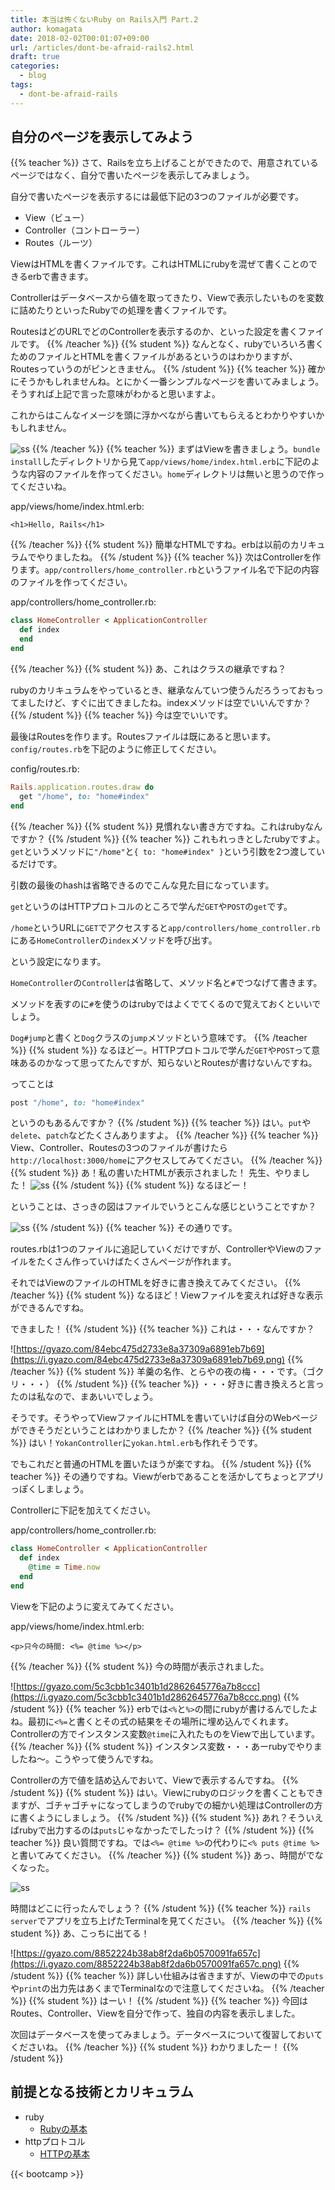 ```yaml
---
title: 本当は怖くないRuby on Rails入門 Part.2
author: komagata
date: 2018-02-02T00:01:07+09:00
url: /articles/dont-be-afraid-rails2.html
draft: true
categories:
  - blog
tags:
  - dont-be-afraid-rails
---
```

## 自分のページを表示してみよう
{{% teacher %}}
さて、Railsを立ち上げることができたので、用意されているページではなく、自分で書いたページを表示してみましょう。

自分で書いたページを表示するには最低下記の3つのファイルが必要です。

- View（ビュー）
- Controller（コントローラー）
- Routes（ルーツ）

ViewはHTMLを書くファイルです。これはHTMLにrubyを混ぜて書くことのできるerbで書きます。

Controllerはデータベースから値を取ってきたり、Viewで表示したいものを変数に詰めたりといったRubyでの処理を書くファイルです。

RoutesはどのURLでどのControllerを表示するのか、といった設定を書くファイルです。
{{% /teacher %}}
{{% student %}}
なんとなく、rubyでいろいろ書くためのファイルとHTMLを書くファイルがあるというのはわかりますが、Routesっていうのがピンときません。
{{% /student %}}
{{% teacher %}}
確かにそうかもしれませんね。とにかく一番シンプルなページを書いてみましょう。そうすれば上記で言った意味がわかると思いますよ。

これからはこんなイメージを頭に浮かべながら書いてもらえるとわかりやすいかもしれません。

![ss](https://i.gyazo.com/015f468a9ac456c3537bfe04a147c2a4.png)
{{% /teacher %}}
{{% teacher %}}
まずはViewを書きましょう。`bundle install`したディレクトリから見て`app/views/home/index.html.erb`に下記のような内容のファイルを作ってください。`home`ディレクトリは無いと思うので作ってくださいね。

app/views/home/index.html.erb:

```erb
<h1>Hello, Rails</h1>
```
{{% /teacher %}}
{{% student %}}
簡単なHTMLですね。erbは以前のカリキュラムでやりましたね。
{{% /student %}}
{{% teacher %}}
次はControllerを作ります。`app/controllers/home_controller.rb`というファイル名で下記の内容のファイルを作ってください。

app/controllers/home_controller.rb:

```ruby
class HomeController < ApplicationController
  def index                    
  end
end
```
{{% /teacher %}}
{{% student %}}
あ、これはクラスの継承ですね？

rubyのカリキュラムをやっているとき、継承なんていつ使うんだろうっておもってましたけど、すぐに出てきましたね。indexメソッドは空でいいんですか？
{{% /student %}}
{{% teacher %}}
今は空でいいです。

最後はRoutesを作ります。Routesファイルは既にあると思います。`config/routes.rb`を下記のように修正してください。

config/routes.rb:

```ruby
Rails.application.routes.draw do
  get "/home", to: "home#index"
end
```
{{% /teacher %}}
{{% student %}}
見慣れない書き方ですね。これはrubyなんですか？
{{% /student %}}
{{% teacher %}}
これもれっきとしたrubyですよ。`get`というメソッドに`"/home"`と`{ to: "home#index" }`という引数を2つ渡しているだけです。

引数の最後のhashは省略できるのでこんな見た目になっています。

`get`というのはHTTPプロトコルのところで学んだ`GET`や`POST`の`get`です。

`/home`というURLに`GET`でアクセスすると`app/controllers/home_controller.rb`にある`HomeController`の`index`メソッドを呼び出す。

という設定になります。

`HomeController`の`Controller`は省略して、メソッド名と`#`でつなげて書きます。

メソッドを表すのに`#`を使うのはrubyではよくでてくるので覚えておくといいでしょう。

`Dog#jump`と書くと`Dog`クラスの`jump`メソッドという意味です。
{{% /teacher %}}
{{% student %}}
なるほどー。HTTPプロトコルで学んだ`GET`や`POST`って意味あるのかなって思ってたんですが、知らないとRoutesが書けないんですね。

ってことは

```ruby
post "/home", to: "home#index"
```

というのもあるんですか？
{{% /student %}}
{{% teacher %}}
はい。`put`や`delete`、`patch`などたくさんありますよ。
{{% /teacher %}}
{{% teacher %}}
View、Controller、Routesの3つのファイルが書けたら`http://localhost:3000/home`にアクセスしてみてください。
{{% /teacher %}}
{{% student %}}
あ！私の書いたHTMLが表示されました！
先生、やりました！
![ss](https://i.gyazo.com/cc421d38e0f6166bd99333f1f080f91e.png)
{{% /student %}}
{{% student %}}
なるほどー！

ということは、さっきの図はファイルでいうとこんな感じということですか？

![ss](https://i.gyazo.com/114d5ed8c0edd5399b7414d5359ebfb0.png)
{{% /student %}}
{{% teacher %}}
その通りです。

routes.rbは1つのファイルに追記していくだけですが、ControllerやViewのファイルをたくさん作っていけばたくさんページが作れます。

それではViewのファイルのHTMLを好きに書き換えてみてください。
{{% /teacher %}}
{{% student %}}
なるほど！Viewファイルを変えれば好きな表示ができるんですね。

できました！
{{% /student %}}
{{% teacher %}}
これは・・・なんですか？

![https://gyazo.com/84ebc475d2733e8a37309a6891eb7b69](https://i.gyazo.com/84ebc475d2733e8a37309a6891eb7b69.png)
{{% /teacher %}}
{{% student %}}
羊羹の名作、とらやの夜の梅・・・です。（ゴクリ・・・）
{{% /student %}}
{{% teacher %}}
・・・好きに書き換えろと言ったのは私なので、まあいいでしょう。

そうです。そうやってViewファイルにHTMLを書いていけば自分のWebページができそうだということはわかりましたか？
{{% /teacher %}}
{{% student %}}
はい！`YokanController`に`yokan.html.erb`も作れそうです。

でもこれだと普通のHTMLを置いたほうが楽ですね。
{{% /student %}}
{{% teacher %}}
その通りですね。Viewがerbであることを活かしてちょっとアプリっぽくしましょう。

Controllerに下記を加えてください。

app/controllers/home_controller.rb:

```ruby
class HomeController < ApplicationController
  def index
    @time = Time.now
  end
end
```

Viewを下記のように変えてみてください。

app/views/home/index.html.erb:

```erb
<p>只今の時間: <%= @time %></p>
```
{{% /teacher %}}
{{% student %}}
今の時間が表示されました。

![https://gyazo.com/5c3cbb1c3401b1d2862645776a7b8ccc](https://i.gyazo.com/5c3cbb1c3401b1d2862645776a7b8ccc.png)
{{% /student %}}
{{% teacher %}}
erbでは`<%`と`%>`の間にrubyが書けるんでしたよね。最初に`<%=`と書くとその式の結果をその場所に埋め込んでくれます。Controllerの方でインスタンス変数`@time`に入れたものをViewで出しています。
{{% /teacher %}}
{{% student %}}
インスタンス変数・・・あーrubyでやりましたね〜。こうやって使うんですね。

Controllerの方で値を詰め込んでおいて、Viewで表示するんですね。
{{% /student %}}
{{% student %}}
はい。Viewにrubyのロジックを書くこともできますが、ゴチャゴチャになってしまうのでrubyでの細かい処理はControllerの方に書くようにしましょう。
{{% /student %}}
{{% student %}}
あれ？そういえばrubyで出力するのは`puts`じゃなかったでしたっけ？
{{% /student %}}
{{% teacher %}}
良い質問ですね。では`<%= @time %>`の代わりに`<% puts @time %>`と書いてみてください。
{{% /teacher %}}
{{% student %}}
あっ、時間がでなくなった。

![ss](https://i.gyazo.com/e91c60c16d42af34354a65bd16740dfd.png)

時間はどこに行ったんでしょう？
{{% /student %}}
{{% teacher %}}
`rails server`でアプリを立ち上げたTerminalを見てください。
{{% /teacher %}}
{{% student %}}
あ、こっちに出てる！

![https://gyazo.com/8852224b38ab8f2da6b0570091fa657c](https://i.gyazo.com/8852224b38ab8f2da6b0570091fa657c.png)
{{% /student %}}
{{% teacher %}}
詳しい仕組みは省きますが、Viewの中での`puts`や`print`の出力先はあくまでTerminalなので注意してくださいね。
{{% /teacher %}}
{{% student %}}
はーい！
{{% /student %}}
{{% teacher %}}
今回はRoutes、Controller、Viewを自分で作って、独自の内容を表示しました。

次回はデータベースを使ってみましょう。データベースについて復習しておいてくださいね。
{{% /teacher %}}
{{% student %}}
わかりましたー！
{{% /student %}}

## 前提となる技術とカリキュラム

- ruby
  - [Rubyの基本](https://bootcamp.fjord.jp/practices/26)
- httpプロトコル
  - [HTTPの基本](https://bootcamp.fjord.jp/practices/15)

{{< bootcamp >}}